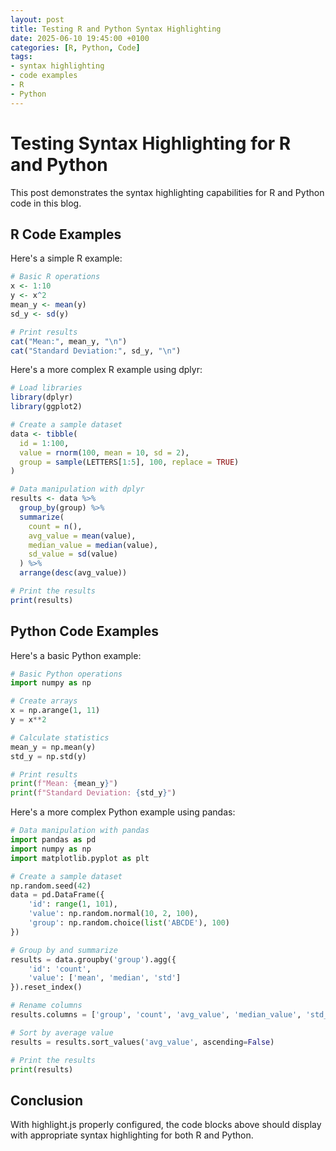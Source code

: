 ```yaml
---
layout: post
title: Testing R and Python Syntax Highlighting
date: 2025-06-10 19:45:00 +0100
categories: [R, Python, Code]
tags:
- syntax highlighting
- code examples
- R
- Python
---
```


# Testing Syntax Highlighting for R and Python

This post demonstrates the syntax highlighting capabilities for R and Python code in this blog.

## R Code Examples

Here's a simple R example:

```r
# Basic R operations
x <- 1:10
y <- x^2
mean_y <- mean(y)
sd_y <- sd(y)

# Print results
cat("Mean:", mean_y, "\n")
cat("Standard Deviation:", sd_y, "\n")
```

Here's a more complex R example using dplyr:

```r
# Load libraries
library(dplyr)
library(ggplot2)

# Create a sample dataset
data <- tibble(
  id = 1:100,
  value = rnorm(100, mean = 10, sd = 2),
  group = sample(LETTERS[1:5], 100, replace = TRUE)
)

# Data manipulation with dplyr
results <- data %>%
  group_by(group) %>%
  summarize(
    count = n(),
    avg_value = mean(value),
    median_value = median(value),
    sd_value = sd(value)
  ) %>%
  arrange(desc(avg_value))

# Print the results
print(results)
```

## Python Code Examples

Here's a basic Python example:

```python
# Basic Python operations
import numpy as np

# Create arrays
x = np.arange(1, 11)
y = x**2

# Calculate statistics
mean_y = np.mean(y)
std_y = np.std(y)

# Print results
print(f"Mean: {mean_y}")
print(f"Standard Deviation: {std_y}")
```

Here's a more complex Python example using pandas:

```python
# Data manipulation with pandas
import pandas as pd
import numpy as np
import matplotlib.pyplot as plt

# Create a sample dataset
np.random.seed(42)
data = pd.DataFrame({
    'id': range(1, 101),
    'value': np.random.normal(10, 2, 100),
    'group': np.random.choice(list('ABCDE'), 100)
})

# Group by and summarize
results = data.groupby('group').agg({
    'id': 'count',
    'value': ['mean', 'median', 'std']
}).reset_index()

# Rename columns
results.columns = ['group', 'count', 'avg_value', 'median_value', 'std_value']

# Sort by average value
results = results.sort_values('avg_value', ascending=False)

# Print the results
print(results)
```

## Conclusion

With highlight.js properly configured, the code blocks above should display with appropriate syntax highlighting for both R and Python.
